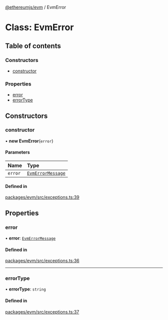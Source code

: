[@ethereumjs/evm](../README.md) / EvmError

# Class: EvmError

## Table of contents

### Constructors

- [constructor](EvmError.md#constructor)

### Properties

- [error](EvmError.md#error)
- [errorType](EvmError.md#errortype)

## Constructors

### constructor

• **new EvmError**(`error`)

#### Parameters

| Name | Type |
| :------ | :------ |
| `error` | [`EvmErrorMessage`](../enums/EvmErrorMessage.md) |

#### Defined in

[packages/evm/src/exceptions.ts:39](https://github.com/ethereumjs/ethereumjs-monorepo/blob/master/packages/evm/src/exceptions.ts#L39)

## Properties

### error

• **error**: [`EvmErrorMessage`](../enums/EvmErrorMessage.md)

#### Defined in

[packages/evm/src/exceptions.ts:36](https://github.com/ethereumjs/ethereumjs-monorepo/blob/master/packages/evm/src/exceptions.ts#L36)

___

### errorType

• **errorType**: `string`

#### Defined in

[packages/evm/src/exceptions.ts:37](https://github.com/ethereumjs/ethereumjs-monorepo/blob/master/packages/evm/src/exceptions.ts#L37)

